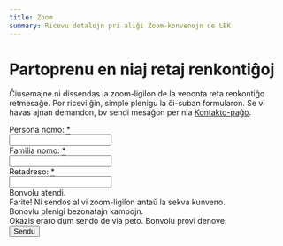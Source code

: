 ```yaml
---
title: Zoom
summary: Ricevu detalojn pri aliĝi Zoom-konvenojn de LEK
---
```


# Partoprenu en niaj retaj renkontiĝoj

Ĉiusemajne ni dissendas la zoom-ligilon de la venonta reta renkontiĝo retmesaĝe.
Por ricevi ĝin, simple plenigu la ĉi-suban formularon. Se vi havas ajnan demandon, bv sendi mesaĝon per nia [Kontakto-paĝo](../kontaktu).

<div class="form" id="zoomform">
  <form id="formZoom">
    <input type="hidden" id="formZoom_Age" data-post-name="Age" />
    <div class="line">
      <div class="cell">
        <div class="cell-header"><label for="formZoom_FirstName">Persona nomo: <abbr class="required" title="deviga">*</abbr></label></div>
        <div class="cell-body"><input id="formZoom_FirstName" data-post-name="FirstName" type="text" required maxlength="50"></div>
      </div>
      <div class="cell">
        <div class="cell-header"><label for="formZoom_LastName">Familia nomo: <abbr class="required" title="deviga">*</abbr></label></div>
        <div class="cell-body"><input id="formZoom_LastName" data-post-name="LastName" type="text" required maxlength="50"></div>
      </div>
    </div>
    <div class="line">
      <div class="cell">
        <div class="cell-header"><label for="formZoom_Email">Retadreso: <abbr class="required" title="deviga">*</abbr></label></div>
        <div class="cell-body"><input id="formZoom_Email" data-post-name="Email" type="email" required></div>
      </div>
    </div>
    <div class="msg working">
      <div class="cell">
        <div class="cell-body">Bonvolu atendi.</div>
      </div>
    </div>
    <div class="msg success">
      <div class="cell">
        <div class="cell-body">Farite! Ni sendos al vi zoom-ligilon antaŭ la sekva kunveno.</div>
      </div>
    </div>
    <div class="msg invalid">
      <div class="cell">
        <div class="cell-body">Bonovlu plenigi bezonatajn kampojn.</div>
      </div>
    </div>
    <div class="msg error">
      <div class="cell">
        <div class="cell-body">Okazis eraro dum sendo de via peto. Bonvolu provi denove.</div>
      </div>
    </div>
    <div class="line">
      <div class="cell buttons">
        <div class="cell-body"><button type="submit" data-button-submit>Sendu</button></div>
      </div>
    </div>
  </form>
</div>
